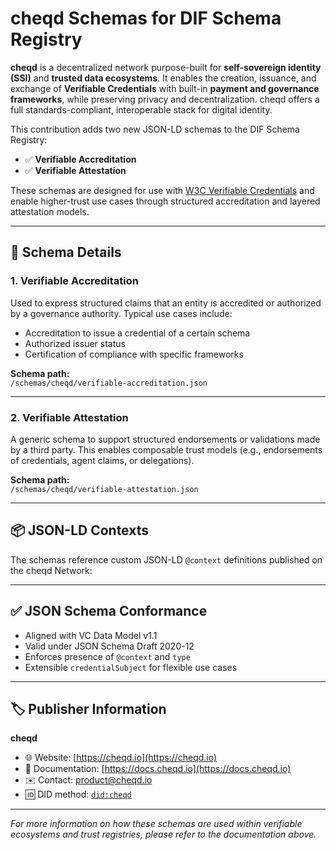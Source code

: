 # cheqd Schemas for DIF Schema Registry

**cheqd** is a decentralized network purpose-built for **self-sovereign identity (SSI)** and **trusted data ecosystems**. It enables the creation, issuance, and exchange of **Verifiable Credentials** with built-in **payment and governance frameworks**, while preserving privacy and decentralization. cheqd offers a full standards-compliant, interoperable stack for digital identity.

This contribution adds two new JSON-LD schemas to the DIF Schema Registry:

- ✅ **Verifiable Accreditation**  
- ✅ **Verifiable Attestation**

These schemas are designed for use with [W3C Verifiable Credentials](https://www.w3.org/TR/vc-data-model/) and enable higher-trust use cases through structured accreditation and layered attestation models.

---

## 📘 Schema Details

### 1. Verifiable Accreditation

Used to express structured claims that an entity is accredited or authorized by a governance authority. Typical use cases include:

- Accreditation to issue a credential of a certain schema
- Authorized issuer status
- Certification of compliance with specific frameworks

**Schema path:**  
`/schemas/cheqd/verifiable-accreditation.json`

---

### 2. Verifiable Attestation

A generic schema to support structured endorsements or validations made by a third party. This enables composable trust models (e.g., endorsements of credentials, agent claims, or delegations).

**Schema path:**  
`/schemas/cheqd/verifiable-attestation.json`

---

## 📦 JSON-LD Contexts

The schemas reference custom JSON-LD `@context` definitions published on the cheqd Network:

<todo>

---

## ✅ JSON Schema Conformance

- Aligned with VC Data Model v1.1  
- Valid under JSON Schema Draft 2020-12  
- Enforces presence of `@context` and `type`  
- Extensible `credentialSubject` for flexible use cases

---

## 🏷️ Publisher Information

**cheqd**  
- 🌐 Website: [https://cheqd.io](https://cheqd.io)  
- 📄 Documentation: [https://docs.cheqd.io](https://docs.cheqd.io)  
- ✉️ Contact: [product@cheqd.io](mailto:prodoct@cheqd.io)  
- 🆔 DID method: [`did:cheqd`](https://docs.cheqd.io/product/architecture/adr-list/adr-001-cheqd-did-method)

---

_For more information on how these schemas are used within verifiable ecosystems and trust registries, please refer to the documentation above._